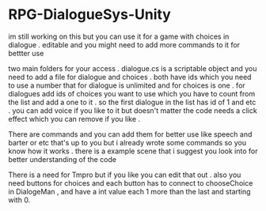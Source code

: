 # RPG-DialogueSys-Unity
im still working on this but you can use it for a game with choices in dialogue . editable and you might need to add more commands to it for bettter use

two main folders for your access . dialogue.cs is a scriptable object and you need to add a file for dialogue and choices . both have ids which you need to use a number that for dialogue is unlimited and for choices is one . for dialogues add ids of choices you want to use which you have to count from the list and add a one to it . so the first dialogue in the list has id of 1 and etc . you can add voice if you like to it but doesn't matter the code needs a click effect which you can remove if you like . 

There are commands and you can add them for better use like speech and barter or etc that's up to you but i already wrote some commands so you know how it works .
there is a example scene that i suggest you look into for better understanding of the code

There is a need for Tmpro but if you like you can edit that out . also you need buttons for choices and each button has to connect to chooseChoice in DialogeMan , and have a int value each 1 more than the last and starting
with 0.
